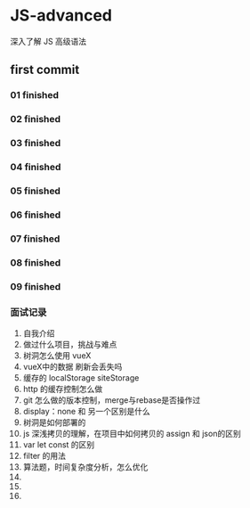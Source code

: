 # JS-advanced
深入了解 JS 高级语法

## first commit 
### 01 finished
### 02 finished
### 03 finished
### 04 finished
### 05 finished
### 06 finished
### 07 finished
### 08 finished 
### 09 finished

### 面试记录
1. 自我介绍
2. 做过什么项目，挑战与难点
3. 树洞怎么使用 vueX
4. vueX中的数据 刷新会丢失吗
5. 缓存的 localStorage siteStorage
6. http 的缓存控制怎么做
7. git 怎么做的版本控制，merge与rebase是否操作过
8. display：none 和 另一个区别是什么
9. 树洞是如何部署的
10. js 深浅拷贝的理解，在项目中如何拷贝的  assign 和 json的区别
11. var let const 的区别
12. filter 的用法
13. 算法题，时间复杂度分析，怎么优化
14. 
15. 
16. 